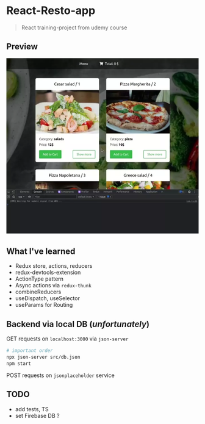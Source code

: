 # React-Resto-app

> React training-project from udemy course

## Preview

![preview-image](./preview.webp)

## What I've learned

- Redux store, actions, reducers
- redux-devtools-extension
- ActionType pattern
- Async actions via `redux-thunk`
- combineReducers
- useDispatch, useSelector
- useParams for Routing

## Backend via local DB (_unfortunately_)

GET requests on `localhost:3000` via `json-server`

```sh
# important order
npx json-server src/db.json
npm start
```

POST requests on `jsonplaceholder` service

## TODO

- add tests, TS
- set Firebase DB ?

